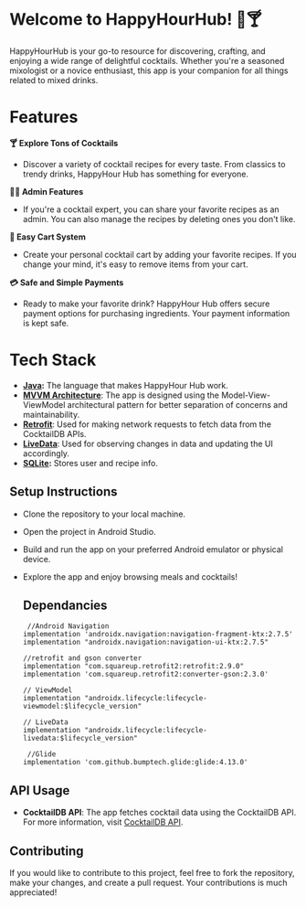# Welcome to HappyHourHub! 🍹🍸

HappyHourHub is your go-to resource for discovering, crafting, and enjoying a wide range of delightful cocktails. Whether you're a seasoned mixologist or a novice enthusiast, this app is your companion for all things related to mixed drinks.

# Features
<b>🍸 Explore Tons of Cocktails</b>
- Discover a variety of cocktail recipes for every taste. From classics to trendy drinks, HappyHour Hub has something for everyone.

<b>🧑‍🍳 Admin Features</b>
- If you're a cocktail expert, you can share your favorite recipes as an admin. You can also manage the recipes by deleting ones you don't like.

<b>🛒 Easy Cart System</b>
- Create your personal cocktail cart by adding your favorite recipes. If you change your mind, it's easy to remove items from your cart.

<b>💳 Safe and Simple Payments</b>
- Ready to make your favorite drink? HappyHour Hub offers secure payment options for purchasing ingredients. Your payment information is kept safe.

# Tech Stack

- <b>[Java](https://www.w3schools.com/java/java_intro.asp):</b> The language that makes HappyHour Hub work.
- <b>[MVVM Architecture](https://developer.android.com/topic/architecture)</b>: The app is designed using the Model-View-ViewModel architectural pattern for better separation of concerns and maintainability.
- <b>[Retrofit](https://square.github.io/retrofit/)</b>: Used for making network requests to fetch data from the CocktailDB APIs.
- <b>[LiveData](https://developer.android.com/topic/libraries/architecture/livedata)</b>: Used for observing changes in data and updating the UI accordingly.
- <b>[SQLite](https://developer.android.com/training/data-storage/sqlite):</b> Stores user and recipe info.

## Setup Instructions

- Clone the repository to your local machine.
- Open the project in Android Studio.
- Build and run the app on your preferred Android emulator or physical device.
- Explore the app and enjoy browsing meals and cocktails!

  ## Dependancies
  
       //Android Navigation
      implementation 'androidx.navigation:navigation-fragment-ktx:2.7.5'
      implementation "androidx.navigation:navigation-ui-ktx:2.7.5"

      //retrofit and gson converter
      implementation "com.squareup.retrofit2:retrofit:2.9.0"
      implementation 'com.squareup.retrofit2:converter-gson:2.3.0'

      // ViewModel
      implementation "androidx.lifecycle:lifecycle-viewmodel:$lifecycle_version"
  
      // LiveData
      implementation "androidx.lifecycle:lifecycle-livedata:$lifecycle_version"
  
       //Glide
      implementation 'com.github.bumptech.glide:glide:4.13.0'

## API Usage

- <b>CocktailDB API</b>: The app fetches cocktail data using the CocktailDB API. For more information, visit [CocktailDB API](https://thecocktaildb.com/api.php).

## Contributing
If you would like to contribute to this project, feel free to fork the repository, make your changes, and create a pull request. Your contributions is much appreciated!
